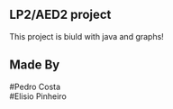 
## LP2/AED2 project  

This project is biuld with java and graphs!

## Made By 

#Pedro Costa   
#Elisio Pinheiro 


